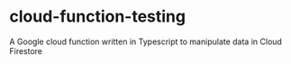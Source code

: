 # cloud-function-testing
 A Google cloud function written in Typescript to manipulate data in Cloud Firestore
